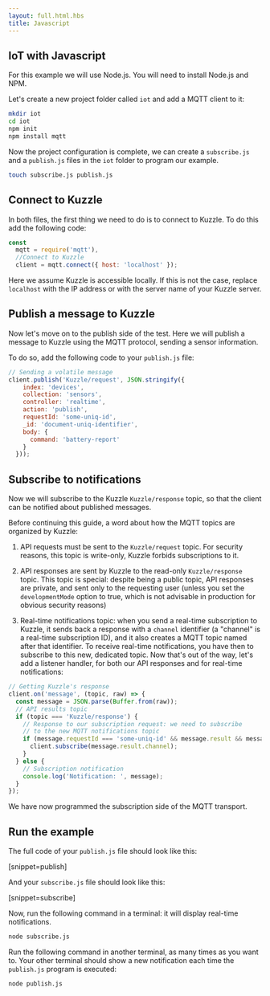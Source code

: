 ```yaml
---
layout: full.html.hbs
title: Javascript
---
```


## IoT with Javascript

For this example we will use Node.js. You will need to install Node.js and NPM.

Let's create a new project folder called `iot` and add a MQTT client to it:


```bash
mkdir iot
cd iot
npm init
npm install mqtt
```

Now the project configuration is complete, we can create a `subscribe.js` and a `publish.js` files in the `iot` folder to program our example.

```bash
touch subscribe.js publish.js 
```

## Connect to Kuzzle

In both files, the first thing we need to do is to connect to Kuzzle. To do this add the following code:

```javascript
const
  mqtt = require('mqtt'),
  //Connect to Kuzzle
  client = mqtt.connect({ host: 'localhost' });
```

Here we assume Kuzzle is accessible locally. If this is not the case, replace `localhost` with the IP address or with the server name of your Kuzzle server.

## Publish a message to Kuzzle

Now let's move on to the publish side of the test. Here we will publish a message to Kuzzle using the MQTT protocol, sending a sensor information. 

To do so, add the following code to your `publish.js` file:

```Javascript
// Sending a volatile message
client.publish('Kuzzle/request', JSON.stringify({
    index: 'devices',
    collection: 'sensors',
    controller: 'realtime',
    action: 'publish',
    requestId: 'some-uniq-id',
    _id: 'document-uniq-identifier',
    body: { 
      command: 'battery-report' 
    }
  }));
```

## Subscribe to notifications

Now we will subscribe to the Kuzzle `Kuzzle/response` topic, so that the client can be notified about published messages.

Before continuing this guide, a word about how the MQTT topics are organized by Kuzzle:

1. API requests must be sent to the `Kuzzle/request` topic. For security reasons, this topic is write-only, Kuzzle forbids subscriptions to it.

2. API responses are sent by Kuzzle to the read-only `Kuzzle/response` topic. This topic is special: despite being a public topic, API responses are private, and sent only to the requesting user (unless you set the `developmentMode` option to true, which is not advisable in production for obvious security reasons)

3. Real-time notifications topic: when you send a real-time subscription to Kuzzle, it sends back a response with a `channel` identifier (a "channel" is a real-time subscription ID), and it also creates a MQTT topic named after that identifier. To receive real-time notifications, you have then to subscribe to this new, dedicated topic.
Now that's out of the way, let's add a listener handler, for both our API responses and for real-time notifications:

```Javascript
// Getting Kuzzle's response
client.on('message', (topic, raw) => {
  const message = JSON.parse(Buffer.from(raw));
  // API results topic
  if (topic === 'Kuzzle/response') {
    // Response to our subscription request: we need to subscribe
    // to the new MQTT notifications topic
    if (message.requestId === 'some-uniq-id' && message.result && message.result.channel) {
      client.subscribe(message.result.channel);
    }
  } else {
    // Subscription notification
    console.log('Notification: ', message);
  }
});
```

We have now programmed the subscription side of the MQTT transport.

## Run the example

The full code of your `publish.js` file should look like this:

[snippet=publish]

And your `subscribe.js` file should look like this:

[snippet=subscribe]

Now, run the following command in a terminal: it will display real-time notifications.

```bash
node subscribe.js
```

Run the following command in another terminal, as many times as you want to. Your other terminal should show a new notification each time the `publish.js` program is executed:

```bash
node publish.js
```
